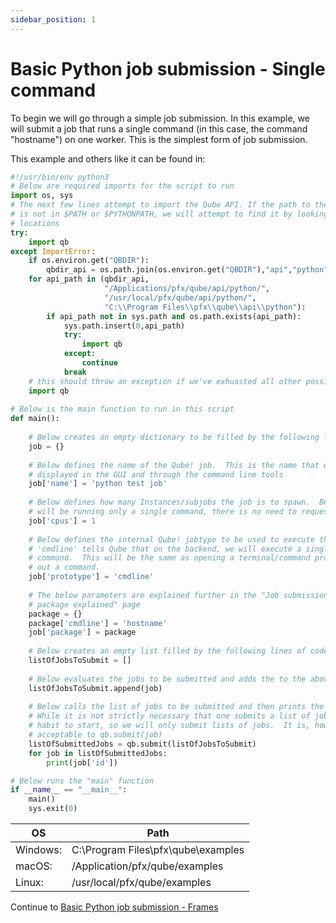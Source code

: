 ```yaml
---
sidebar_position: 1
---
```


# Basic Python job submission - Single command

To begin we will go through a simple job submission.  In this example, we
will submit a job that runs a single command (in this case, the command
"hostname") on one worker.  This is the simplest form of job submission.

This example and others like it can be found in:

```py
#!/usr/bin/env python3
# Below are required imports for the script to run
import os, sys
# The next few lines attempt to import the Qube API. If the path to the qb module
# is not in $PATH or $PYTHONPATH, we will attempt to find it by looking in known
# locations
try:
    import qb
except ImportError:
    if os.environ.get("QBDIR"):
        qbdir_api = os.path.join(os.environ.get("QBDIR"),"api","python")
    for api_path in (qbdir_api,
                     "/Applications/pfx/qube/api/python/",
                     "/usr/local/pfx/qube/api/python/",
                     "C:\\Program Files\\pfx\\qube\\api\\python"):
        if api_path not in sys.path and os.path.exists(api_path):
            sys.path.insert(0,api_path)
            try:
                import qb
            except:
                continue
            break
    # this should throw an exception if we've exhuasted all other possibilities
    import qb
 
# Below is the main function to run in this script
def main():
     
    # Below creates an empty dictionary to be filled by the following lines of code
    job = {}
     
    # Below defines the name of the Qube! job.  This is the name that will be
    # displayed in the GUI and through the command line tools
    job['name'] = 'python test job'
     
    # Below defines how many Instances/subjobs the job is to spawn.  Because we
    # will be running only a single command, there is no need to request more than 1. 
    job['cpus'] = 1
     
    # Below defines the internal Qube! jobtype to be used to execute the job.
    # 'cmdline' tells Qube that on the backend, we will execute a single command line
    # command.  This will be the same as opening a terminal/command prompt and typing
    # out a command.
    job['prototype'] = 'cmdline'
     
    # The below parameters are explained further in the "Job submission with job
    # package explained" page
    package = {}
    package['cmdline'] = 'hostname'
    job['package'] = package
     
    # Below creates an empty list filled by the following lines of code.
    listOfJobsToSubmit = []
     
    # Below evaluates the jobs to be submitted and adds the to the above list
    listOfJobsToSubmit.append(job)
     
    # Below calls the list of jobs to be submitted and then prints the job IDs for each
    # While it is not strictly necessary that one submits a list of jobs, it is a good
    # habit to start, so we will only submit lists of jobs.  It is, however, perfectly
    # acceptable to qb.submit(job)
    listOfSubmittedJobs = qb.submit(listOfJobsToSubmit)
    for job in listOfSubmittedJobs:
        print(job['id'])

# Below runs the "main" function
if __name__ == "__main__":
    main()
    sys.exit(0)
```

OS | Path
---|--- 
Windows: | C:\Program Files\pfx\qube\examples
macOS:   | /Application/pfx/qube/examples
Linux:   | /usr/local/pfx/qube/examples

Continue to [Basic Python job submission - Frames](./Basic+Python+job+submission+-+Frames)

